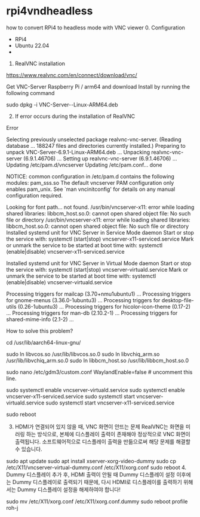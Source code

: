 # rpi4vndheadless
how to convert RPi4 to headless mode with VNC viewer
0. Configuration

- RPi4
- Ubuntu 22.04
- 
1. RealVNC installation

https://www.realvnc.com/en/connect/download/vnc/

Get VNC-Server Raspberry Pi / arm64 and download
Install by running the following command

sudo dpkg -i VNC-Server-<version>-Linux-ARM64.deb

2. If error occurs during the installation of RealVNC

Error

Selecting previously unselected package realvnc-vnc-server.
(Reading database ... 188247 files and directories currently installed.)
Preparing to unpack VNC-Server-6.9.1-Linux-ARM64.deb ...
Unpacking realvnc-vnc-server (6.9.1.46706) ...
Setting up realvnc-vnc-server (6.9.1.46706) ...
Updating /etc/pam.d/vncserver
Updating /etc/pam.conf... done

NOTICE: common configuration in /etc/pam.d contains the following modules:
   pam_sss.so
The default vncserver PAM configuration only enables pam_unix. See
`man vncinitconfig' for details on any manual configuration required.

Looking for font path... not found.
/usr/bin/vncserver-x11: error while loading shared libraries: libbcm_host.so.0: cannot open shared object file: No such file or directory
/usr/bin/vncserver-x11: error while loading shared libraries: libbcm_host.so.0: cannot open shared object file: No such file or directory
Installed systemd unit for VNC Server in Service Mode daemon
Start or stop the service with:
  systemctl (start|stop) vncserver-x11-serviced.service
Mark or unmark the service to be started at boot time with:
  systemctl (enable|disable) vncserver-x11-serviced.service

Installed systemd unit for VNC Server in Virtual Mode daemon
Start or stop the service with:
  systemctl (start|stop) vncserver-virtuald.service
Mark or unmark the service to be started at boot time with:
  systemctl (enable|disable) vncserver-virtuald.service

Processing triggers for mailcap (3.70+nmu1ubuntu1) ...
Processing triggers for gnome-menus (3.36.0-1ubuntu3) ...
Processing triggers for desktop-file-utils (0.26-1ubuntu3) ...
Processing triggers for hicolor-icon-theme (0.17-2) ...
Processing triggers for man-db (2.10.2-1) ...
Processing triggers for shared-mime-info (2.1-2) ...

How to solve this problem?

cd /usr/lib/aarch64-linux-gnu/

sudo ln libvcos.so /usr/lib/libvcos.so.0
sudo ln libvchiq_arm.so /usr/lib/libvchiq_arm.so.0
sudo ln libbcm_host.so /usr/lib/libbcm_host.so.0

sudo nano /etc/gdm3/custom.conf
WaylandEnable=false # uncomment this line.

sudo systemctl enable vncserver-virtuald.service
sudo systemctl enable vncserver-x11-serviced.service
sudo systemctl start vncserver-virtuald.service
sudo systemctl start vncserver-x11-serviced.service

sudo reboot

3. HDMI가 연결되어 있지 않을 때, VNC 화면이 안뜨는 문제
RealVNC는 화면을 미러링 하는 방식으로, 본체에 디스플레이 출력이 존재해야 정상적으로 VNC 화면이 출력됩니다.
소프트웨어적으로 디스플레이 출력을 만듦으로써 해당 문제를 해결할 수 있습니다.

sudo apt update
sudo apt install xserver-xorg-video-dummy
sudo cp /etc/X11/vncserver-virtual-dummy.conf /etc/X11/xorg.conf
sudo reboot
4. Dummy 디스플레이 추가 후, HDMI 출력이 안될 때
Dummy 디스플레이 설정 이후에는 Dummy 디스플레이로 출력되기 때문에, 다시 HDMI로 디스플레이를 출력하기 위해서는 Dummy 디스플레이 설정을 해제하여야 합니다!

sudo mv /etc/X11/xorg.conf /etc/X11/xorg.conf.dummy
sudo reboot
profile
roh-j
